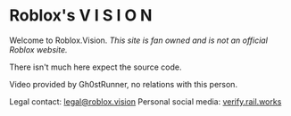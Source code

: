 # Roblox's V I S I O N

Welcome to Roblox.Vision. *This site is fan owned and is not an official Roblox website.*

There isn't much here expect the source code.

Video provided by Gh0stRunner, no relations with this person.

Legal contact: legal@roblox.vision
Personal social media: [verify.rail.works](https://verify.rail.works/)